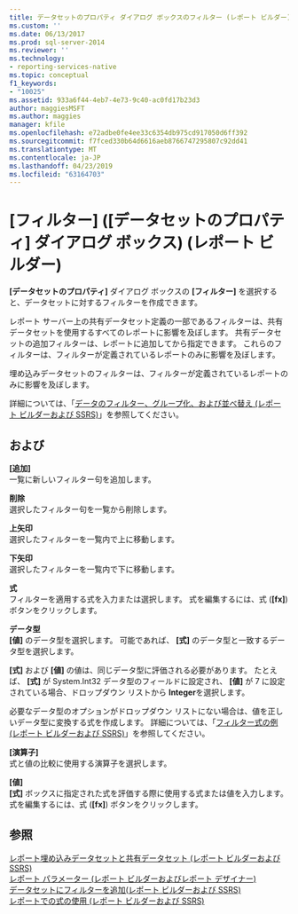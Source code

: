 ```yaml
---
title: データセットのプロパティ ダイアログ ボックスのフィルター (レポート ビルダー) |Microsoft Docs
ms.custom: ''
ms.date: 06/13/2017
ms.prod: sql-server-2014
ms.reviewer: ''
ms.technology:
- reporting-services-native
ms.topic: conceptual
f1_keywords:
- "10025"
ms.assetid: 933a6f44-4eb7-4e73-9c40-ac0fd17b23d3
author: maggiesMSFT
ms.author: maggies
manager: kfile
ms.openlocfilehash: e72adbe0fe4ee33c6354db975cd917050d6ff392
ms.sourcegitcommit: f7fced330b64d6616aeb8766747295807c92dd41
ms.translationtype: MT
ms.contentlocale: ja-JP
ms.lasthandoff: 04/23/2019
ms.locfileid: "63164703"
---
```

# <a name="dataset-properties-dialog-box-filters-report-builder"></a>[フィルター] ([データセットのプロパティ] ダイアログ ボックス) (レポート ビルダー)
  **[データセットのプロパティ]** ダイアログ ボックスの **[フィルター]** を選択すると、データセットに対するフィルターを作成できます。  
  
 レポート サーバー上の共有データセット定義の一部であるフィルターは、共有データセットを使用するすべてのレポートに影響を及ぼします。 共有データセットの追加フィルターは、レポートに追加してから指定できます。 これらのフィルターは、フィルターが定義されているレポートのみに影響を及ぼします。  
  
 埋め込みデータセットのフィルターは、フィルターが定義されているレポートのみに影響を及ぼします。  
  
 詳細については、「[データのフィルター、グループ化、および並べ替え (レポート ビルダーおよび SSRS)](report-design/filter-group-and-sort-data-report-builder-and-ssrs.md)」を参照してください。  
  
## <a name="options"></a>および  
 **[追加]**  
 一覧に新しいフィルター句を追加します。  
  
 **削除**  
 選択したフィルター句を一覧から削除します。  
  
 **上矢印**  
 選択したフィルターを一覧内で上に移動します。  
  
 **下矢印**  
 選択したフィルターを一覧内で下に移動します。  
  
 **式**  
 フィルターを適用する式を入力または選択します。 式を編集するには、式 (**[fx]**) ボタンをクリックします。  
  
 **データ型**  
 **[値]** のデータ型を選択します。 可能であれば、 **[式]** のデータ型と一致するデータ型を選択します。  
  
 **[式]** および **[値]** の値は、同じデータ型に評価される必要があります。 たとえば、 **[式]** が System.Int32 データ型のフィールドに設定され、 **[値]** が 7 に設定されている場合、ドロップダウン リストから **Integer**を選択します。  
  
 必要なデータ型のオプションがドロップダウン リストにない場合は、値を正しいデータ型に変換する式を作成します。 詳細については、「[フィルター式の例 &#40;レポート ビルダーおよび SSRS&#41;](report-design/filter-equation-examples-report-builder-and-ssrs.md)」を参照してください。  
  
 **[演算子]**  
 式と値の比較に使用する演算子を選択します。  
  
 **[値]**  
 **[式]** ボックスに指定された式を評価する際に使用する式または値を入力します。 式を編集するには、式 (**[fx]**) ボタンをクリックします。  
  
## <a name="see-also"></a>参照  
 [レポート埋め込みデータセットと共有データセット &#40;レポート ビルダーおよび SSRS&#41;](report-data/report-embedded-datasets-and-shared-datasets-report-builder-and-ssrs.md)   
 [レポート パラメーター &#40;レポート ビルダーおよびレポート デザイナー&#41;](report-design/report-parameters-report-builder-and-report-designer.md)   
 [データセットにフィルターを追加&#40;レポート ビルダーおよび SSRS&#41;](report-data/add-a-filter-to-a-dataset-report-builder-and-ssrs.md)   
 [レポートでの式の使用 (レポート ビルダーおよび SSRS)](report-design/expression-uses-in-reports-report-builder-and-ssrs.md)  
  
  
